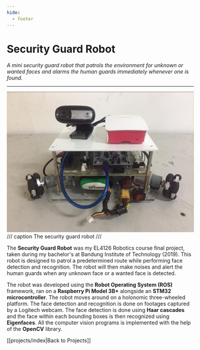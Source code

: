 ```yaml
---
hide:
  - footer
---
```


# Security Guard Robot

*A mini security guard robot that patrols the environment for unknown or wanted faces and alarms the human guards immediately whenever one is found.*

---

![](../resources/projects/guard/guard-robot.png)
/// caption
The security guard robot
///

The **Security Guard Robot** was my EL4126 Robotics course final project, taken during my bachelor's at Bandung Institute of Technology (2019). This robot is designed to patrol a predetermined route while performing face detection and recognition. The robot will then make noises and alert the human guards when any unknown face or a wanted face is detected.

The robot was developed using the **Robot Operating System (ROS)** framework, ran on a **Raspberry Pi Model 3B+** alongside an **STM32 microcontroller**. The robot moves around on a holonomic three-wheeled platform. The face detection and recognition is done on footages captured by a Logitech webcam. The face detection is done using **Haar cascades** and the face within each bounding boxes is then recognized using **Eigenfaces**. All the computer vision programs is implemented with the help of the **OpenCV** library.


[[projects/index|Back to Projects]]